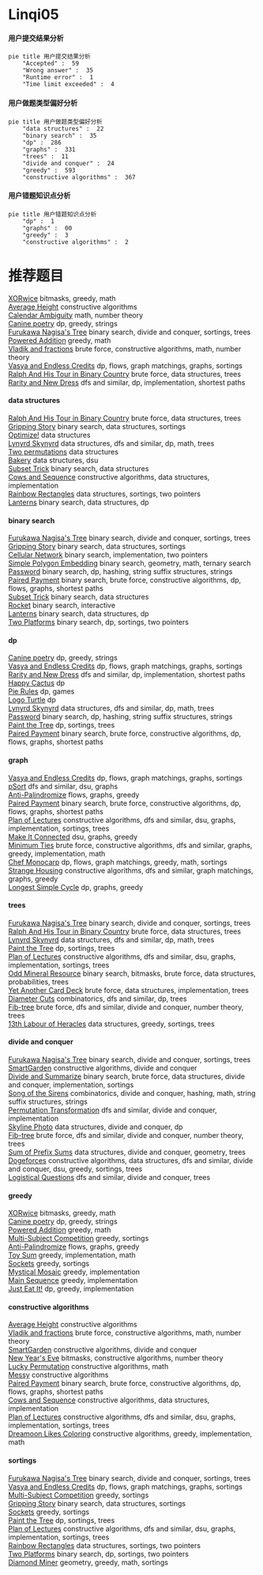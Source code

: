 # Linqi05
<!-- tabs:start -->
#### **用户提交结果分析**

```mermaid
pie title 用户提交结果分析
    "Accepted" :  59
    "Wrong answer" :  35
    "Runtime error" :  1
    "Time limit exceeded" :  4
```
#### **用户做题类型偏好分析**

```mermaid
pie title 用户做题类型偏好分析
    "data structures" :  22
    "binary search" :  35
    "dp" :  286
    "graphs" :  331
    "trees" :  11
    "divide and conquer" :  24
    "greedy" :  593
    "constructive algorithms" :  367
```
#### **用户错题知识点分析**

```mermaid
pie title 用户错题知识点分析
    "dp" :  1
    "graphs" :  00
    "greedy" :  3
    "constructive algorithms" :  2
```
<!-- tabs:end -->
# 推荐题目
[XORwice](http://codeforces.com/problemset/problem/1421/A)		bitmasks,
                        greedy,
                        math		  
[Average Height](http://codeforces.com/problemset/problem/1509/A)		constructive algorithms		  
[Calendar Ambiguity](http://codeforces.com/problemset/problem/1389/E)		math,
                        number theory		  
[Canine poetry](http://codeforces.com/problemset/problem/1466/C)		dp,
                        greedy,
                        strings		  
[Furukawa Nagisa's Tree](http://codeforces.com/problemset/problem/434/E)		binary search,
                        divide and conquer,
                        sortings,
                        trees		  
[Powered Addition](https://codeforces.com/contest/1339/problem/C)		greedy,
                        math		  
[Vladik and fractions](http://codeforces.com/problemset/problem/743/C)		brute force,
                        constructive algorithms,
                        math,
                        number theory		  
[Vasya and Endless Credits](http://codeforces.com/problemset/problem/1107/F)		dp,
                        flows,
                        graph matchings,
                        graphs,
                        sortings		  
[Ralph And His Tour in Binary Country](http://codeforces.com/problemset/problem/894/D)		brute force,
                        data structures,
                        trees		  
[Rarity and New Dress](http://codeforces.com/problemset/problem/1393/D)		dfs and similar,
                        dp,
                        implementation,
                        shortest paths		  
<!-- tabs:start -->
#### **data structures**
[Ralph And His Tour in Binary Country](http://codeforces.com/problemset/problem/894/D)		brute force,
                        data structures,
                        trees		  
[Gripping Story](http://codeforces.com/problemset/problem/198/E)		binary search,
                        data structures,
                        sortings		  
[Optimize!](http://codeforces.com/problemset/problem/338/E)		data structures		  
[Lynyrd Skynyrd](https://codeforces.com/contest/1143/problem/E)		data structures,
                        dfs and similar,
                        dp,
                        math,
                        trees		  
[Two permutations](http://codeforces.com/problemset/problem/323/C)		data structures		  
[Bakery](http://codeforces.com/problemset/problem/1468/B)		data structures,
                        dsu		  
[Subset Trick](http://codeforces.com/problemset/problem/1500/E)		binary search,
                        data structures		  
[Cows and Sequence](http://codeforces.com/problemset/problem/283/A)		constructive algorithms,
                        data structures,
                        implementation		  
[Rainbow Rectangles](http://codeforces.com/problemset/problem/1396/D)		data structures,
                        sortings,
                        two pointers		  
[Lanterns](http://codeforces.com/problemset/problem/1476/F)		binary search,
                        data structures,
                        dp		  
#### **binary search**
[Furukawa Nagisa's Tree](http://codeforces.com/problemset/problem/434/E)		binary search,
                        divide and conquer,
                        sortings,
                        trees		  
[Gripping Story](http://codeforces.com/problemset/problem/198/E)		binary search,
                        data structures,
                        sortings		  
[Cellular Network](http://codeforces.com/problemset/problem/702/C)		binary search,
                        implementation,
                        two pointers		  
[Simple Polygon Embedding](http://codeforces.com/problemset/problem/1354/C1)		binary search,
                        geometry,
                        math,
                        ternary search		  
[Password](http://codeforces.com/problemset/problem/126/B)		binary search,
                        dp,
                        hashing,
                        string suffix structures,
                        strings		  
[Paired Payment](http://codeforces.com/problemset/problem/1486/E)		binary search,
                        brute force,
                        constructive algorithms,
                        dp,
                        flows,
                        graphs,
                        shortest paths		  
[Subset Trick](http://codeforces.com/problemset/problem/1500/E)		binary search,
                        data structures		  
[Rocket](https://codeforces.com/contest/1011/problem/D)		binary search,
                        interactive		  
[Lanterns](http://codeforces.com/problemset/problem/1476/F)		binary search,
                        data structures,
                        dp		  
[Two Platforms](http://codeforces.com/problemset/problem/1409/E)		binary search,
                        dp,
                        sortings,
                        two pointers		  
#### **dp**
[Canine poetry](http://codeforces.com/problemset/problem/1466/C)		dp,
                        greedy,
                        strings		  
[Vasya and Endless Credits](http://codeforces.com/problemset/problem/1107/F)		dp,
                        flows,
                        graph matchings,
                        graphs,
                        sortings		  
[Rarity and New Dress](http://codeforces.com/problemset/problem/1393/D)		dfs and similar,
                        dp,
                        implementation,
                        shortest paths		  
[Happy Cactus](http://codeforces.com/problemset/problem/1268/E)		dp		  
[Pie Rules](http://codeforces.com/problemset/problem/859/C)		dp,
                        games		  
[Logo Turtle](http://codeforces.com/problemset/problem/132/C)		dp		  
[Lynyrd Skynyrd](https://codeforces.com/contest/1143/problem/E)		data structures,
                        dfs and similar,
                        dp,
                        math,
                        trees		  
[Password](http://codeforces.com/problemset/problem/126/B)		binary search,
                        dp,
                        hashing,
                        string suffix structures,
                        strings		  
[Paint the Tree](http://codeforces.com/problemset/problem/1223/E)		dp,
                        sortings,
                        trees		  
[Paired Payment](http://codeforces.com/problemset/problem/1486/E)		binary search,
                        brute force,
                        constructive algorithms,
                        dp,
                        flows,
                        graphs,
                        shortest paths		  
#### **graph**
[Vasya and Endless Credits](http://codeforces.com/problemset/problem/1107/F)		dp,
                        flows,
                        graph matchings,
                        graphs,
                        sortings		  
[pSort](http://codeforces.com/problemset/problem/28/B)		dfs and similar,
                        dsu,
                        graphs		  
[Anti-Palindromize](http://codeforces.com/problemset/problem/884/F)		flows,
                        graphs,
                        greedy		  
[Paired Payment](http://codeforces.com/problemset/problem/1486/E)		binary search,
                        brute force,
                        constructive algorithms,
                        dp,
                        flows,
                        graphs,
                        shortest paths		  
[Plan of Lectures](http://codeforces.com/problemset/problem/1463/E)		constructive algorithms,
                        dfs and similar,
                        dsu,
                        graphs,
                        implementation,
                        sortings,
                        trees		  
[Make It Connected](http://codeforces.com/problemset/problem/1095/F)		dsu,
                        graphs,
                        greedy		  
[Minimum Ties](http://codeforces.com/problemset/problem/1487/C)		brute force,
                        constructive algorithms,
                        dfs and similar,
                        graphs,
                        greedy,
                        implementation,
                        math		  
[Chef Monocarp](http://codeforces.com/problemset/problem/1437/C)		dp,
                        flows,
                        graph matchings,
                        greedy,
                        math,
                        sortings		  
[Strange Housing](http://codeforces.com/problemset/problem/1470/D)		constructive algorithms,
                        dfs and similar,
                        graph matchings,
                        graphs,
                        greedy		  
[Longest Simple Cycle](http://codeforces.com/problemset/problem/1476/C)		dp,
                        graphs,
                        greedy		  
#### **trees**
[Furukawa Nagisa's Tree](http://codeforces.com/problemset/problem/434/E)		binary search,
                        divide and conquer,
                        sortings,
                        trees		  
[Ralph And His Tour in Binary Country](http://codeforces.com/problemset/problem/894/D)		brute force,
                        data structures,
                        trees		  
[Lynyrd Skynyrd](https://codeforces.com/contest/1143/problem/E)		data structures,
                        dfs and similar,
                        dp,
                        math,
                        trees		  
[Paint the Tree](http://codeforces.com/problemset/problem/1223/E)		dp,
                        sortings,
                        trees		  
[Plan of Lectures](http://codeforces.com/problemset/problem/1463/E)		constructive algorithms,
                        dfs and similar,
                        dsu,
                        graphs,
                        implementation,
                        sortings,
                        trees		  
[Odd Mineral Resource](http://codeforces.com/problemset/problem/1479/D)		binary search,
                        bitmasks,
                        brute force,
                        data structures,
                        probabilities,
                        trees		  
[Yet Another Card Deck](http://codeforces.com/problemset/problem/1511/C)		brute force,
                        data structures,
                        implementation,
                        trees		  
[Diameter Cuts](http://codeforces.com/problemset/problem/1499/F)		combinatorics,
                        dfs and similar,
                        dp,
                        trees		  
[Fib-tree](http://codeforces.com/problemset/problem/1491/E)		brute force,
                        dfs and similar,
                        divide and conquer,
                        number theory,
                        trees		  
[13th Labour of Heracles](http://codeforces.com/problemset/problem/1466/D)		data structures,
                        greedy,
                        sortings,
                        trees		  
#### **divide and conquer**
[Furukawa Nagisa's Tree](http://codeforces.com/problemset/problem/434/E)		binary search,
                        divide and conquer,
                        sortings,
                        trees		  
[SmartGarden](http://codeforces.com/problemset/problem/1250/M)		constructive algorithms,
                        divide and conquer		  
[Divide and Summarize](http://codeforces.com/problemset/problem/1461/D)		binary search,
                        brute force,
                        data structures,
                        divide and conquer,
                        implementation,
                        sortings		  
[Song of the Sirens](http://codeforces.com/problemset/problem/1466/G)		combinatorics,
                        divide and conquer,
                        hashing,
                        math,
                        string suffix structures,
                        strings		  
[Permutation Transformation](http://codeforces.com/problemset/problem/1490/D)		dfs and similar,
                        divide and conquer,
                        implementation		  
[Skyline Photo](https://codeforces.com/contest/1483/problem/C)		data structures,
                        divide and conquer,
                        dp		  
[Fib-tree](http://codeforces.com/problemset/problem/1491/E)		brute force,
                        dfs and similar,
                        divide and conquer,
                        number theory,
                        trees		  
[Sum of Prefix Sums](http://codeforces.com/problemset/problem/1303/G)		data structures,
                        divide and conquer,
                        geometry,
                        trees		  
[Dogeforces](http://codeforces.com/problemset/problem/1494/D)		constructive algorithms,
                        data structures,
                        dfs and similar,
                        divide and conquer,
                        dsu,
                        greedy,
                        sortings,
                        trees		  
[Logistical Questions](http://codeforces.com/problemset/problem/566/C)		dfs and similar,
                        divide and conquer,
                        trees		  
#### **greedy**
[XORwice](http://codeforces.com/problemset/problem/1421/A)		bitmasks,
                        greedy,
                        math		  
[Canine poetry](http://codeforces.com/problemset/problem/1466/C)		dp,
                        greedy,
                        strings		  
[Powered Addition](https://codeforces.com/contest/1339/problem/C)		greedy,
                        math		  
[Multi-Subject Competition](http://codeforces.com/problemset/problem/1082/C)		greedy,
                        sortings		  
[Anti-Palindromize](http://codeforces.com/problemset/problem/884/F)		flows,
                        graphs,
                        greedy		  
[Toy Sum](http://codeforces.com/problemset/problem/405/D)		greedy,
                        implementation,
                        math		  
[Sockets](http://codeforces.com/problemset/problem/732/E)		greedy,
                        sortings		  
[Mystical Mosaic](https://codeforces.com/contest/956/problem/A)		greedy,
                        implementation		  
[Main Sequence](http://codeforces.com/problemset/problem/286/C)		greedy,
                        implementation		  
[Just Eat It!](http://codeforces.com/problemset/problem/1285/B)		dp,
                        greedy,
                        implementation		  
#### **constructive algorithms**
[Average Height](http://codeforces.com/problemset/problem/1509/A)		constructive algorithms		  
[Vladik and fractions](http://codeforces.com/problemset/problem/743/C)		brute force,
                        constructive algorithms,
                        math,
                        number theory		  
[SmartGarden](http://codeforces.com/problemset/problem/1250/M)		constructive algorithms,
                        divide and conquer		  
[New Year's Eve](http://codeforces.com/problemset/problem/912/B)		bitmasks,
                        constructive algorithms,
                        number theory		  
[Lucky Permutation](https://codeforces.com/contest/287/problem/C)		constructive algorithms,
                        math		  
[Messy](https://codeforces.com/contest/1262/problem/C)		constructive algorithms		  
[Paired Payment](http://codeforces.com/problemset/problem/1486/E)		binary search,
                        brute force,
                        constructive algorithms,
                        dp,
                        flows,
                        graphs,
                        shortest paths		  
[Cows and Sequence](http://codeforces.com/problemset/problem/283/A)		constructive algorithms,
                        data structures,
                        implementation		  
[Plan of Lectures](http://codeforces.com/problemset/problem/1463/E)		constructive algorithms,
                        dfs and similar,
                        dsu,
                        graphs,
                        implementation,
                        sortings,
                        trees		  
[Dreamoon Likes Coloring](http://codeforces.com/problemset/problem/1329/A)		constructive algorithms,
                        greedy,
                        implementation,
                        math		  
#### **sortings**
[Furukawa Nagisa's Tree](http://codeforces.com/problemset/problem/434/E)		binary search,
                        divide and conquer,
                        sortings,
                        trees		  
[Vasya and Endless Credits](http://codeforces.com/problemset/problem/1107/F)		dp,
                        flows,
                        graph matchings,
                        graphs,
                        sortings		  
[Multi-Subject Competition](http://codeforces.com/problemset/problem/1082/C)		greedy,
                        sortings		  
[Gripping Story](http://codeforces.com/problemset/problem/198/E)		binary search,
                        data structures,
                        sortings		  
[Sockets](http://codeforces.com/problemset/problem/732/E)		greedy,
                        sortings		  
[Paint the Tree](http://codeforces.com/problemset/problem/1223/E)		dp,
                        sortings,
                        trees		  
[Plan of Lectures](http://codeforces.com/problemset/problem/1463/E)		constructive algorithms,
                        dfs and similar,
                        dsu,
                        graphs,
                        implementation,
                        sortings,
                        trees		  
[Rainbow Rectangles](http://codeforces.com/problemset/problem/1396/D)		data structures,
                        sortings,
                        two pointers		  
[Two Platforms](http://codeforces.com/problemset/problem/1409/E)		binary search,
                        dp,
                        sortings,
                        two pointers		  
[Diamond Miner](https://codeforces.com/contest/1496/problem/C)		geometry,
                        greedy,
                        math,
                        sortings		  
<!-- tabs:end -->

